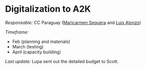 # Digitalization to A2K

*Responsable:* CC Paraguay ([Maricarmen Sequera](marsebu@gmail.com) and [Luis Alonzo](lupa@creativecommons.org.py))

*Timeframe:*
- Feb (planning and materials)
- March (testing)
- April (capacity building)

*Last update:* Lupa sent out the detailed budget to Scott.
